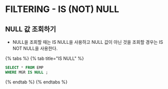 # FILTERING - IS \(NOT\) NULL

## NULL 값 조회하기 

* NULL을 조회할 때는 IS NULL을 사용하고 NULL 값이 아닌 것을 조회할 경우는 IS NOT NULL을 사용한다. 

{% tabs %}
{% tab title="IS NULL" %}
```sql
SELECT * FROM EMP 
WHERE MGR IS NULL ; 
```
{% endtab %}
{% endtabs %}

